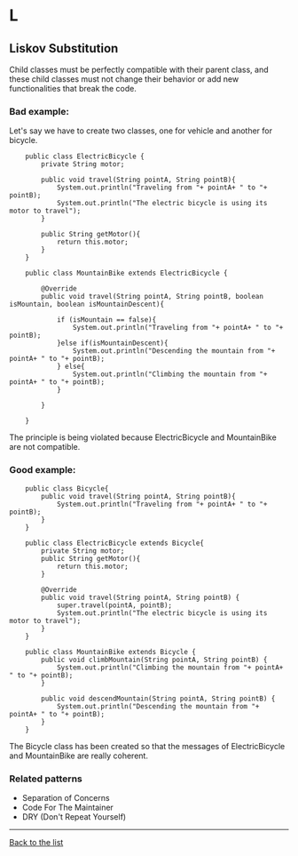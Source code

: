 # L
## Liskov Substitution
Child classes must be perfectly compatible with their parent class, and these child classes must not change their behavior or add new functionalities that break the code.

### Bad example:
Let's say we have to create two classes, one for vehicle and another for bicycle.

```JAVA:
    public class ElectricBicycle {
        private String motor;

        public void travel(String pointA, String pointB){
            System.out.println("Traveling from "+ pointA+ " to "+ pointB);
            System.out.println("The electric bicycle is using its motor to travel");
        }

        public String getMotor(){
            return this.motor;
        }
    }

    public class MountainBike extends ElectricBicycle {

        @Override
        public void travel(String pointA, String pointB, boolean isMountain, boolean isMountainDescent){

            if (isMountain == false){
                System.out.println("Traveling from "+ pointA+ " to "+ pointB);
            }else if(isMountainDescent){
                System.out.println("Descending the mountain from "+ pointA+ " to "+ pointB);
            } else{
                System.out.println("Climbing the mountain from "+ pointA+ " to "+ pointB);
            }
            
        }

    }
```
The principle is being violated because ElectricBicycle and MountainBike are not compatible.
### Good example:
```JAVA:
    public class Bicycle{
        public void travel(String pointA, String pointB){
            System.out.println("Traveling from "+ pointA+ " to "+ pointB);
        }
    }

    public class ElectricBicycle extends Bicycle{
        private String motor;
        public String getMotor(){
            return this.motor;
        }

        @Override
        public void travel(String pointA, String pointB) {
            super.travel(pointA, pointB);
            System.out.println("The electric bicycle is using its motor to travel");
        }
    }
    
    public class MountainBike extends Bicycle {
        public void climbMountain(String pointA, String pointB) {
            System.out.println("Climbing the mountain from "+ pointA+ " to "+ pointB);
        }

        public void descendMountain(String pointA, String pointB) {
            System.out.println("Descending the mountain from "+ pointA+ " to "+ pointB);
        }
    }
```
The Bicycle class has been created so that the messages of ElectricBicycle and MountainBike are really coherent.


### Related patterns
- Separation of Concerns
- Code For The Maintainer
- DRY (Don't Repeat Yourself)

---
[Back to the list](./README.md)